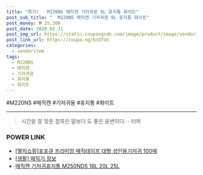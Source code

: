 ```yaml
--- 
title: "특가!   M220NS 매직캔 기저귀용 9L 휴지통 화이트" 
post_sub_title: "  M220NS 매직캔 기저귀용 9L 휴지통 화이트" 
post_money: ₩ 25,200 
post_date: 2020.01.31 
post_img_url: https://static.coupangcdn.com/image/product/image/vendoritem/2016/07/05/3000146182/9d53570b-3953-4ebd-a922-c5e8916bae6b.jpg 
post_link_url: https://coupa.ng/bnOTUn 
categories: 
  - vendoritem 
tags: 
  - M220NS 
  - 매직캔 
  - 기저귀용 
  - 휴지통 
  - 화이트 
--- 
```

  #M220NS #매직캔 #기저귀용 #휴지통 #화이트 
<hr> 

> 시간을 잘 맞춘 침묵은 말보다 도 좋은 웅변이다. - 터퍼 


### POWER LINK

* <a href="https://blog.naver.com/fasyy4321/221784494381" target="_blank">[멸치쇼핑]포포큐 프리미엄 매직테이프 대형 성인용기저귀 100매</a>
* <a href="https://blog.naver.com/santokki14/221766312350" target="_blank"> [생활] 매직기 정보 </a>
* <a href="https://blog.naver.com/sakai111/221784263982" target="_blank">매직캔 기저귀휴지통 M250NDS 16L 20L 25L</a>

